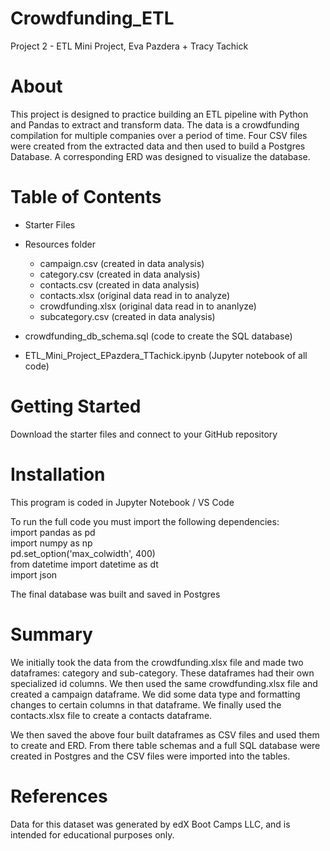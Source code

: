 # Crowdfunding_ETL
Project 2 - ETL Mini Project, Eva Pazdera + Tracy Tachick

# About
This project is designed to practice building an ETL pipeline with Python and Pandas to extract and transform data. The data is a crowdfunding compilation for multiple companies over a period of time. Four CSV files were created from the extracted data and then used to build a Postgres Database. A corresponding ERD was designed to visualize the database.

# Table of Contents  
- Starter Files  
- Resources folder  
    - campaign.csv  (created in data analysis)  
    - category.csv   (created in data analysis)  
    - contacts.csv     (created in data analysis)     
    - contacts.xlsx    (original data read in to analyze)  
    - crowdfunding.xlsx  (original data read in to ananlyze)   
    - subcategory.csv  (created in data analysis)  

- crowdfunding_db_schema.sql (code to create the SQL database)    
     
- ETL_Mini_Project_EPazdera_TTachick.ipynb (Jupyter notebook of all code)

# Getting Started  
Download the starter files and connect to your GitHub repository  

# Installation  
This program is coded in Jupyter Notebook / VS Code  

To run the full code you must import the following dependencies:  
import pandas as pd  
import numpy as np  
pd.set_option('max_colwidth', 400)  
from datetime import datetime as dt  
import json

The final database was built and saved in Postgres

# Summary
We initially took the data from the crowdfunding.xlsx file and made two dataframes: category and sub-category. These dataframes had their own specialized id columns. We then used the same crowdfunding.xlsx file and created a campaign dataframe. We did some data type and formatting changes to certain columns in that dataframe. We finally used the contacts.xlsx file to create a contacts dataframe.  

We then saved the above four built dataframes as CSV files and used them to create and ERD. From there table schemas and a full SQL database were created in Postgres and the CSV files were imported into the tables.

# References 
Data for this dataset was generated by edX Boot Camps LLC, and is intended for educational purposes only.




      


